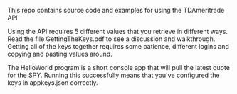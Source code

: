 This repo contains source code and examples for using the TDAmeritrade API

Using the API requires 5 different values that you retrieve in different ways. Read the file GettingTheKeys.pdf to see a discussion and walkthrough. Getting all of the keys together requires some patience, different logins and copying and pasting values around. 

The HelloWorld program is a short console app that will pull the latest quote for the SPY. Running this successfully means that you've configured the keys in appkeys.json correctly. 
